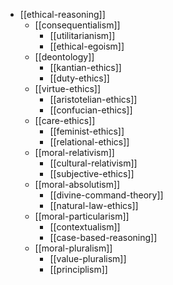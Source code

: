 - [[ethical-reasoning]]
  - [[consequentialism]]
    - [[utilitarianism]]
    - [[ethical-egoism]]
  - [[deontology]]
    - [[kantian-ethics]]
    - [[duty-ethics]]
  - [[virtue-ethics]]
    - [[aristotelian-ethics]]
    - [[confucian-ethics]]
  - [[care-ethics]]
    - [[feminist-ethics]]
    - [[relational-ethics]]
  - [[moral-relativism]]
    - [[cultural-relativism]]
    - [[subjective-ethics]]
  - [[moral-absolutism]]
    - [[divine-command-theory]]
    - [[natural-law-ethics]]
  - [[moral-particularism]]
    - [[contextualism]]
    - [[case-based-reasoning]]
  - [[moral-pluralism]]
    - [[value-pluralism]]
    - [[principlism]]
